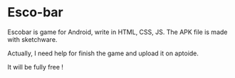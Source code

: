 # Esco-bar
Escobar is game for Android, write in HTML, CSS, JS.
The APK file is made with sketchware.

Actually, I need help for finish the game and upload it on aptoide.

It will be fully free ! 
